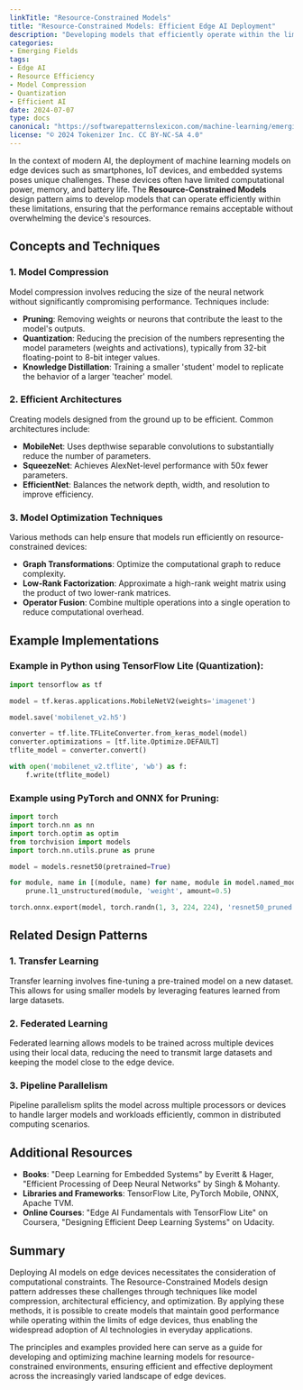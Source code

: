 ```yaml
---
linkTitle: "Resource-Constrained Models"
title: "Resource-Constrained Models: Efficient Edge AI Deployment"
description: "Developing models that efficiently operate within the limited resources of edge devices"
categories:
- Emerging Fields
tags:
- Edge AI
- Resource Efficiency
- Model Compression
- Quantization
- Efficient AI
date: 2024-07-07
type: docs
canonical: "https://softwarepatternslexicon.com/machine-learning/emerging-fields/edge-ai-enhancements/resource-constrained-models"
license: "© 2024 Tokenizer Inc. CC BY-NC-SA 4.0"
---
```



In the context of modern AI, the deployment of machine learning models on edge devices such as smartphones, IoT devices, and embedded systems poses unique challenges. These devices often have limited computational power, memory, and battery life. The **Resource-Constrained Models** design pattern aims to develop models that can operate efficiently within these limitations, ensuring that the performance remains acceptable without overwhelming the device's resources.

## Concepts and Techniques

### 1. Model Compression
Model compression involves reducing the size of the neural network without significantly compromising performance. Techniques include:

- **Pruning**: Removing weights or neurons that contribute the least to the model's outputs.
- **Quantization**: Reducing the precision of the numbers representing the model parameters (weights and activations), typically from 32-bit floating-point to 8-bit integer values.
- **Knowledge Distillation**: Training a smaller 'student' model to replicate the behavior of a larger 'teacher' model.

### 2. Efficient Architectures
Creating models designed from the ground up to be efficient. Common architectures include:

- **MobileNet**: Uses depthwise separable convolutions to substantially reduce the number of parameters.
- **SqueezeNet**: Achieves AlexNet-level performance with 50x fewer parameters.
- **EfficientNet**: Balances the network depth, width, and resolution to improve efficiency.

### 3. Model Optimization Techniques
Various methods can help ensure that models run efficiently on resource-constrained devices:

- **Graph Transformations**: Optimize the computational graph to reduce complexity.
- **Low-Rank Factorization**: Approximate a high-rank weight matrix using the product of two lower-rank matrices.
- **Operator Fusion**: Combine multiple operations into a single operation to reduce computational overhead.

## Example Implementations

### Example in Python using TensorFlow Lite (Quantization):
```python
import tensorflow as tf

model = tf.keras.applications.MobileNetV2(weights='imagenet')

model.save('mobilenet_v2.h5')

converter = tf.lite.TFLiteConverter.from_keras_model(model)
converter.optimizations = [tf.lite.Optimize.DEFAULT]
tflite_model = converter.convert()

with open('mobilenet_v2.tflite', 'wb') as f:
    f.write(tflite_model)
```

### Example using PyTorch and ONNX for Pruning:
```python
import torch
import torch.nn as nn
import torch.optim as optim
from torchvision import models
import torch.nn.utils.prune as prune

model = models.resnet50(pretrained=True)

for module, name in [(module, name) for name, module in model.named_modules() if hasattr(module, 'weight')]:
    prune.l1_unstructured(module, 'weight', amount=0.5)

torch.onnx.export(model, torch.randn(1, 3, 224, 224), 'resnet50_pruned.onnx')
```

## Related Design Patterns

### 1. **Transfer Learning**
Transfer learning involves fine-tuning a pre-trained model on a new dataset. This allows for using smaller models by leveraging features learned from large datasets.

### 2. **Federated Learning**
Federated learning allows models to be trained across multiple devices using their local data, reducing the need to transmit large datasets and keeping the model close to the edge device.

### 3. **Pipeline Parallelism**
Pipeline parallelism splits the model across multiple processors or devices to handle larger models and workloads efficiently, common in distributed computing scenarios.

## Additional Resources

- **Books**: "Deep Learning for Embedded Systems" by Everitt & Hager, "Efficient Processing of Deep Neural Networks" by Singh & Mohanty.
- **Libraries and Frameworks**: TensorFlow Lite, PyTorch Mobile, ONNX, Apache TVM.
- **Online Courses**: "Edge AI Fundamentals with TensorFlow Lite" on Coursera, "Designing Efficient Deep Learning Systems" on Udacity.

## Summary

Deploying AI models on edge devices necessitates the consideration of computational constraints. The Resource-Constrained Models design pattern addresses these challenges through techniques like model compression, architectural efficiency, and optimization. By applying these methods, it is possible to create models that maintain good performance while operating within the limits of edge devices, thus enabling the widespread adoption of AI technologies in everyday applications.

The principles and examples provided here can serve as a guide for developing and optimizing machine learning models for resource-constrained environments, ensuring efficient and effective deployment across the increasingly varied landscape of edge devices.


